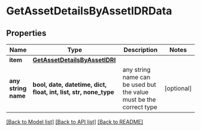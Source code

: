 # GetAssetDetailsByAssetIDRData


## Properties
Name | Type | Description | Notes
------------ | ------------- | ------------- | -------------
**item** | [**GetAssetDetailsByAssetIDRI**](GetAssetDetailsByAssetIDRI.md) |  | 
**any string name** | **bool, date, datetime, dict, float, int, list, str, none_type** | any string name can be used but the value must be the correct type | [optional]

[[Back to Model list]](../README.md#documentation-for-models) [[Back to API list]](../README.md#documentation-for-api-endpoints) [[Back to README]](../README.md)


